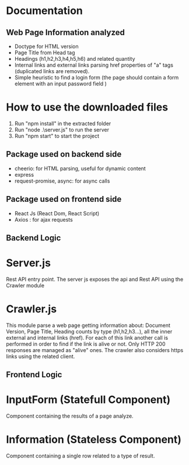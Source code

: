 Documentation
===


Web Page Information analyzed
---
* Doctype for HTML version 
* Page Title from Head tag
* Headings (h1,h2,h3,h4,h5,h6) and related quantity
* Internal links and external links parsing href properties of "a" tags (duplicated links are removed).
* Simple heuristic to find a login form (the page should contain a form element with an input password field )


How to use the downloaded files
===

1) Run "npm install" in the extracted folder
2) Run "node .\server.js" to run the server 
3) Run "npm start" to start the project


## Package used on backend side

-  cheerio: for HTML parsing, useful for dynamic content
-  express 
-  request-promise, async:  for async calls

## Package used on frontend side

-  React Js (React Dom, React Script)
-  Axios : for ajax requests

## Backend Logic

Server.js
===
Rest API entry point. The server js exposes the api and Rest API using the Crawler module


Crawler.js
===
This module parse a web page getting information about: Document Version, 
Page Title, Heading counts by type (h1,h2,h3...), all the inner external and internal links (href).
For each of this link another call is performed in order to find if the link is alive or not.
Only HTTP 200 responses are managed as "alive" ones.
The crawler also considers https links using the related client.

## Frontend Logic

InputForm (Statefull Component)
==
Component containing the results of a page analyze.


Information (Stateless Component)
==
Component containing a single row related to a type of result.
